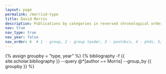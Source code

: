 ```yaml
---
layout: page
permalink: /morrisd-type
title: David Morris
description: Publications by categories in reversed chronological order. Generated by jekyll-scholar.
nav: true
nav_type: true
nav_year: false
nav_order: 6  # 1 - group, 2 - group leader, 3 - postdocs, 4 - phds, 5/6 - former member (postdoc, phd)
---
```


<!-- _pages/morrisd-type.md -->
<div class="publications">

{% assign groupby = "type, year" %}
{% bibliography -f {{ site.scholar.bibliography }} --query @*[author ~= Morris] --group_by {{ groupby }} %}

</div>

